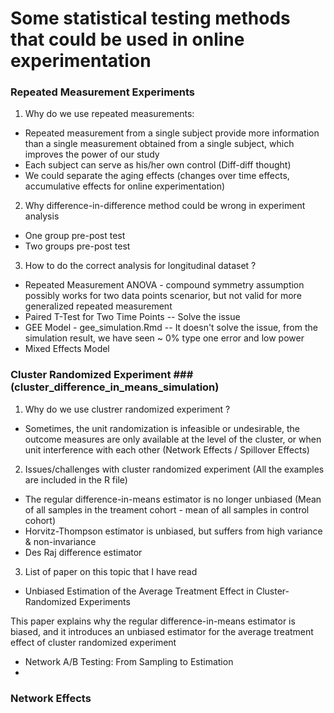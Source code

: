 # Some statistical testing methods that could be used in online experimentation #

### Repeated Measurement Experiments ###
 
1. Why do we use repeated measurements:
- Repeated measurement from a single subject provide more information than a single measurement obtained from a single subject, which improves the power of our study
- Each subject can serve as his/her own control (Diff-diff thought)
- We could separate the aging effects (changes over time effects, accumulative effects for online experimentation) 

2. Why difference-in-difference method could be wrong in experiment analysis<br/>
- One group pre-post test<br/>
- Two groups pre-post test<br/>

3. How to do the correct analysis for longitudinal dataset ?
- Repeated Measurement ANOVA - compound symmetry assumption possibly works for two data points scenarior, but not valid for more generalized repeated measurement 
- Paired T-Test for Two Time Points
   -- Solve the issue
- GEE Model - gee_simulation.Rmd
   -- It doesn't solve the issue, from the simulation result, we have seen ~ 0% type one error and low power
- Mixed Effects Model


### Cluster Randomized Experiment ### (cluster_difference_in_means_simulation)
1. Why do we use clustrer randomized experiment ?
- Sometimes, the unit randomization is infeasible or undesirable, the outcome measures are only available at the level of the cluster, or when unit interference with each other (Network Effects / Spillover Effects)

2. Issues/challenges with cluster randomized experiment (All the examples are included in the R file)
- The regular difference-in-means estimator is no longer unbiased (Mean of all samples in the treament cohort - mean of all samples in control cohort)
- Horvitz-Thompson estimator is unbiased, but suffers from high variance & non-invariance
- Des Raj difference estimator

3. List of paper on this topic that I have read
- Unbiased Estimation of the Average Treatment Effect in Cluster-Randomized Experiments 

This paper explains why the regular difference-in-means estimator is biased, and it introduces an unbiased estimator for the average treatment effect of cluster randomized experiment
  
- Network A/B Testing: From Sampling to Estimation
- 

### Network Effects ###

